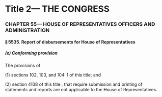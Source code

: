 
# Title 2— THE CONGRESS
### CHAPTER 55— HOUSE OF REPRESENTATIVES OFFICERS AND ADMINISTRATION
#### § 5535. Report of disbursements for House of Representatives
##### (e) Conforming provision

The provisions of

(1) sections 102, 103, and 104  1 of this title; and

(2) section 4108 of this title ; that require submission and printing of statements and reports are not applicable to the House of Representatives.
